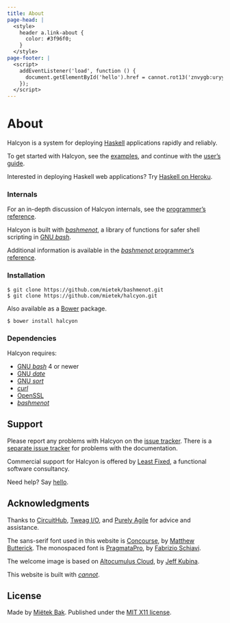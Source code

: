 ```yaml
---
title: About
page-head: |
  <style>
    header a.link-about {
      color: #3f96f0;
    }
  </style>
page-footer: |
  <script>
    addEventListener('load', function () {
      document.getElementById('hello').href = cannot.rot13('znvygb:uryyb@yrnfgsvkrq.pbz');
    });
  </script>
---
```



About
=====

Halcyon is a system for deploying [Haskell](http://haskell.org/) applications rapidly and reliably.

To get started with Halcyon, see the [examples](.), and continue with the [user’s guide](guide/).

Interested in deploying Haskell web applications?  Try [Haskell on Heroku](http://haskellonheroku.com/).


### Internals

For an in-depth discussion of Halcyon internals, see the [programmer’s reference](reference/).

Halcyon is built with [_bashmenot_](http://bashmenot.mietek.io/), a library of functions for safer shell scripting in [GNU _bash_](http://gnu.org/software/bash/).

Additional information is available in the [_bashmenot_ programmer’s reference](http://bashmenot.mietek.io/reference/).


### Installation

```
$ git clone https://github.com/mietek/bashmenot.git
$ git clone https://github.com/mietek/halcyon.git
```

Also available as a [Bower](http://bower.io/) package.

```
$ bower install halcyon
```


### Dependencies

Halcyon requires:

- [GNU _bash_](http://gnu.org/software/bash/) 4 or newer
- [GNU _date_](https://www.gnu.org/software/coreutils/manual/html_node/date-invocation.html)
- [GNU _sort_](https://www.gnu.org/software/coreutils/manual/html_node/sort-invocation.html)
- [_curl_](http://curl.haxx.se/)
- [OpenSSL](https://www.openssl.org/)
- [_bashmenot_](http://bashmenot.mietek.io/)


Support
-------

Please report any problems with Halcyon on the [issue tracker](https://github.com/mietek/halcyon/issues/).  There is a [separate issue tracker](https://github.com/mietek/halcyon-website/issues/) for problems with the documentation.

Commercial support for Halcyon is offered by [Least Fixed](http://leastfixed.com/), a functional software consultancy.

Need help?  Say <a href="" id="hello">hello</a>.


Ac­knowl­edg­ments
---------------

Thanks to [CircuitHub](https://circuithub.com/), [Tweag I/O](http://www.tweag.io/), and [Purely Agile](http://purelyagile.com/) for advice and assistance.

The sans-serif font used in this website is [Concourse](http://practicaltypography.com/concourse.html), by [Matthew Butterick](http://practicaltypography.com/).  The monospaced font is [PragmataPro](http://www.fsd.it/fonts/pragmatapro.htm), by [Fabrizio Schiavi](http://www.fsd.it/).

The welcome image is based on [Altocumulus Cloud](https://www.flickr.com/photos/kubina/146306532/), by [Jeff Kubina](https://www.flickr.com/photos/kubina/).

This website is built with [_cannot_](http://cannot.mietek.io/).


License
-------

Made by [Miëtek Bak](http://mietek.io/).  Published under the [MIT X11 license](license/).
